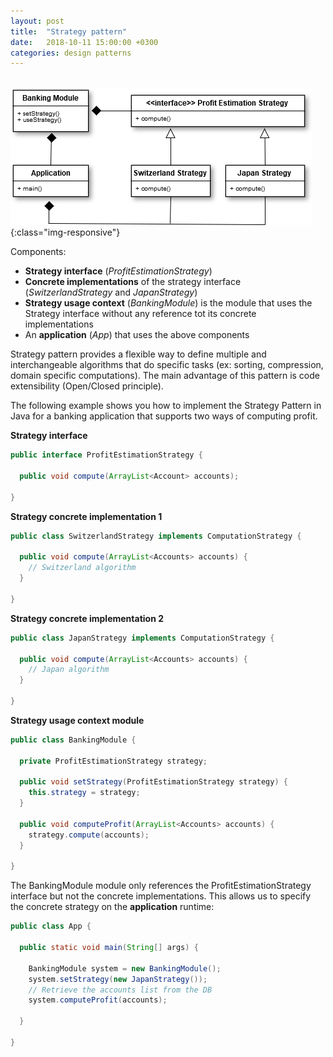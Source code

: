 ```yaml
---
layout: post
title:  "Strategy pattern"
date:   2018-10-11 15:00:00 +0300
categories: design patterns
---
```


<br>![calc](/images/strategy.png){:class="img-responsive"}

Components:
- __Strategy interface__ (_ProfitEstimationStrategy_)
- __Concrete implementations__ of the strategy interface (_SwitzerlandStrategy_ and _JapanStrategy_)
- __Strategy usage context__ (_BankingModule_) is the module that uses the Strategy interface without any reference tot its concrete implementations
- An __application__ (_App_) that uses the above components

Strategy pattern provides a flexible way to define multiple and interchangeable algorithms that do specific tasks (ex: sorting, compression, domain specific computations).
The main advantage of this pattern is code extensibility (Open/Closed principle).

The following example shows you how to implement the Strategy Pattern in Java for a banking application that supports two ways of computing profit.

__Strategy interface__
```java
public interface ProfitEstimationStrategy {

  public void compute(ArrayList<Account> accounts);

}
```

__Strategy concrete implementation 1__
```java
public class SwitzerlandStrategy implements ComputationStrategy {

  public void compute(ArrayList<Accounts> accounts) {
    // Switzerland algorithm
  }

}
```

__Strategy concrete implementation 2__
```java
public class JapanStrategy implements ComputationStrategy {

  public void compute(ArrayList<Accounts> accounts) {
    // Japan algorithm
  }

}
```

__Strategy usage context module__
```java
public class BankingModule {

  private ProfitEstimationStrategy strategy;

  public void setStrategy(ProfitEstimationStrategy strategy) {
    this.strategy = strategy;
  }

  public void computeProfit(ArrayList<Accounts> accounts) {
    strategy.compute(accounts);
  }

}
```
The BankingModule module only references the ProfitEstimationStrategy interface but not the concrete implementations. This allows us to specify
the concrete strategy on the __application__ runtime:

```java
public class App {

  public static void main(String[] args) {

    BankingModule system = new BankingModule();
    system.setStrategy(new JapanStrategy());
    // Retrieve the accounts list from the DB
    system.computeProfit(accounts);

  }

}
```
